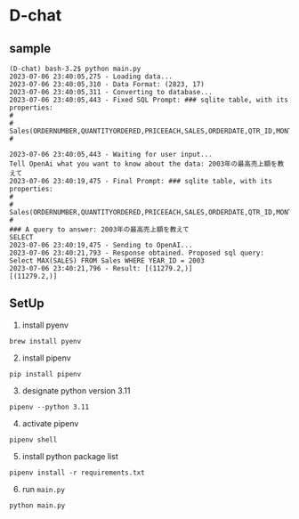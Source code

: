 # D-chat

## sample
```
(D-chat) bash-3.2$ python main.py 
2023-07-06 23:40:05,275 - Loading data...
2023-07-06 23:40:05,310 - Data Format: (2823, 17)
2023-07-06 23:40:05,311 - Converting to database...
2023-07-06 23:40:05,443 - Fixed SQL Prompt: ### sqlite table, with its properties:
#
# Sales(ORDERNUMBER,QUANTITYORDERED,PRICEEACH,SALES,ORDERDATE,QTR_ID,MONTH_ID,YEAR_ID,PRODUCTLINE,PHONE,ADDRESSLINE1,CITY,STATE,POSTALCODE,COUNTRY,CONTACTLASTNAME,CONTACTFIRSTNAME)
#

2023-07-06 23:40:05,443 - Waiting for user input...
Tell OpenAi what you want to know about the data: 2003年の最高売上額を教えて
2023-07-06 23:40:19,475 - Final Prompt: ### sqlite table, with its properties:
#
# Sales(ORDERNUMBER,QUANTITYORDERED,PRICEEACH,SALES,ORDERDATE,QTR_ID,MONTH_ID,YEAR_ID,PRODUCTLINE,PHONE,ADDRESSLINE1,CITY,STATE,POSTALCODE,COUNTRY,CONTACTLASTNAME,CONTACTFIRSTNAME)
#
### A query to answer: 2003年の最高売上額を教えて
SELECT
2023-07-06 23:40:19,475 - Sending to OpenAI...
2023-07-06 23:40:21,793 - Response obtained. Proposed sql query: Select MAX(SALES) FROM Sales WHERE YEAR_ID = 2003
2023-07-06 23:40:21,796 - Result: [(11279.2,)]
[(11279.2,)]
```
## SetUp
1. install pyenv
```
brew install pyenv
```
2. install pipenv
```
pip install pipenv
```
3. designate python version 3.11
```
pipenv --python 3.11
```
4. activate pipenv
```
pipenv shell
```
5. install python package list
```
pipenv install -r requirements.txt
```
6. run `main.py `
```
python main.py
```
